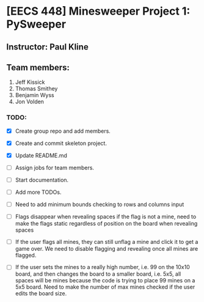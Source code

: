 # [EECS 448] Minesweeper Project 1: PySweeper

## Instructor: Paul Kline

## Team members:

1. Jeff Kissick
2. Thomas Smithey
3. Benjamin Wyss
4. Jon Volden

### TODO:

- [x] Create group repo and add members.
- [x] Create and commit skeleton project.
- [X] Update README.md
- [ ] Assign jobs for team members.
- [ ] Start documentation.
- [ ] Add more TODOs.

- [ ] Need to add minimum bounds checking to rows and columns input
- [ ] Flags disappear when revealing spaces if the flag is not a mine, need to make the flags static             regardless of position on the board when revealing spaces
- [ ] If the user flags all mines, they can still unflag a mine and click it to get a game over. We need to disable flagging and revealing once all mines are flagged.
- [ ] If the user sets the mines to a really high number, i.e. 99 on the 10x10 board, and then changes the board to a smaller board, i.e. 5x5, all spaces will be mines because the code is trying to place 99 mines on a 5x5 board. Need to make the number of max mines checked if the user edits the board size.
